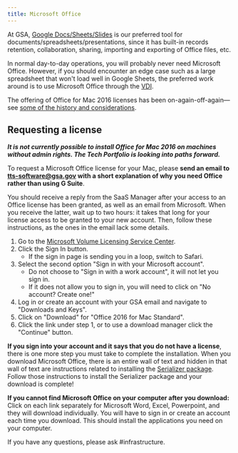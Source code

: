 ```yaml
---
title: Microsoft Office
---
```


At GSA, [Google Docs/Sheets/Slides]({{site.baseurl}}/google-drive/) is our preferred tool for documents/spreadsheets/presentations, since it has built-in records retention, collaboration, sharing, importing and exporting of Office files, etc.

In normal day-to-day operations, you will probably never need Microsoft Office. However, if you should encounter an edge case such as a large spreadsheet that won't load well in Google Sheets, the preferred work around is to use Microsoft Office through the [VDI](http://vdi.anywhere.gsa.gov).

The offering of Office for Mac 2016 licenses has been on-again-off-again—see [some of the history and considerations](https://docs.google.com/document/d/1ocBJYXv-JblqKSBZYEGVPF3iSAwxtlqEcvW3p6Xd4Mg/edit).

## Requesting a license

**_It is not currently possible to install Office for Mac 2016 on machines without admin rights. The Tech Portfolio is looking into paths forward._**

To request a Microsoft Office license for your Mac, please **send an email to <tts-software@gsa.gov> with a short explanation of why you need Office rather than using G Suite**.

You should receive a reply from the SaaS Manager after your access to an Office license has been granted, as well as an email from Microsoft. When you receive the latter, wait up to two hours: it takes that long for your license access to be granted to your new account. Then, follow these instructions, as the ones in the email lack some details.

1.  Go to the [Microsoft Volume Licensing Service Center](https://www.microsoft.com/Licensing/servicecenter/).
1.  Click the Sign In button.
    - If the sign in page is sending you in a loop, switch to Safari.
1.  Select the second option "Sign in with your Microsoft account".
    - Do not choose to "Sign in with a work account", it will not let you sign in.
    - If it does not allow you to sign in, you will need to click on "No account? Create one!"
1.  Log in or create an account with your GSA email and navigate to "Downloads and Keys".
1.  Click on "Download" for "Office 2016 for Mac Standard".
1.  Click the link under step 1, or to use a download manager click the "Continue" button.

**If you sign into your account and it says that you do not have a license**, there is one more step you must take to complete the installation. When you download Microsoft Office, there is an entire wall of text and hidden in that wall of text are instructions related to installing the [Serializer package](https://drive.google.com/file/d/1oOvxzADPTrDo8yV6roOjNwTBmKFoWz0H/view?usp=sharing). Follow those instructions to install the Serializer package and your download is complete!

**If you cannot find Microsoft Office on your computer after you download:** Click on each link separately for Microsoft Word, Excel, Powerpoint, and they will download individually. You will have to sign in or create an account each time you download. This should install the applications you need on your computer.

If you have any questions, please ask #infrastructure.
